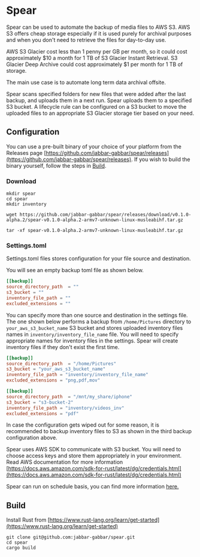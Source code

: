 # Spear

Spear can be used to automate the backup of media files to AWS S3. AWS S3 offers cheap storage especially if it is used purely for archival purposes and when you don't need to retrieve the files for day-to-day use.

AWS S3 Glacier cost less than 1 penny per GB per month, so it could cost approximately $10 a month for 1 TB of S3 Glacier Instant Retrieval. S3 Glacier Deep Archive could cost approximately $1 per month for 1 TB of storage.

The main use case is to automate long term data archival offsite.

Spear scans specified folders for new files that were added after the last backup, and uploads them in a next run. Spear uploads them to a specified S3 bucket. A lifecycle rule can be configured on a S3 bucket to move the uploaded files to an appropriate S3 Glacier storage tier based on your need.

## Configuration

You can use a pre-built binary of your choice of your platform from the Releases page [https://github.com/jabbar-gabbar/spear/releases](https://github.com/jabbar-gabbar/spear/releases). If you wish to build the binary yourself, follow the steps in [Build](#build).

### Download

```Shell
mkdir spear
cd spear
mkdir inventory

wget https://github.com/jabbar-gabbar/spear/releases/download/v0.1.0-alpha.2/spear-v0.1.0-alpha.2-armv7-unknown-linux-musleabihf.tar.gz

tar -xf spear-v0.1.0-alpha.2-armv7-unknown-linux-musleabihf.tar.gz
```

### Settings.toml

Settings.toml files stores configuration for your file source and destination.

You will see an empty backup toml file as shown below.

```Toml
[[backup]]
source_directory_path  = ""
s3_bucket = ""
inventory_file_path = ""
excluded_extensions = ""
```

You can specify more than one source and destination in the settings file. The one shown below performs a backup from `/home/Pictures` directory to `your_aws_s3_bucket_name` S3 bucket and stores uploaded inventory files names in `inventory/inventory_file_name` file. You will need to specify appropriate names for inventory files in the settings. Spear will create inventory files if they don't exist the first time.

```Toml
[[backup]]
source_directory_path  = "/home/Pictures"
s3_bucket = "your_aws_s3_bucket_name"
inventory_file_path = "inventory/inventory_file_name"
excluded_extensions = "png,pdf,mov"

[[backup]]
source_directory_path  = "/mnt/my_share/iphone"
s3_bucket = "s3-bucket-2"
inventory_file_path = "inventory/videos_inv"
excluded_extensions = "pdf"
```

In case the configuration gets wiped out for some reason, it is recommended to backup inventory files to S3 as shown in the third backup configuration above.

Spear uses AWS SDK to communicate with S3 bucket. You will need to choose access keys and store them appropriately in your environment. Read AWS documentation for more information [https://docs.aws.amazon.com/sdk-for-rust/latest/dg/credentials.html](https://docs.aws.amazon.com/sdk-for-rust/latest/dg/credentials.html)

Spear can run on schedule basis, you can find more information [here.](docs/schedule-task.md)

## Build

Install Rust from [https://www.rust-lang.org/learn/get-started](https://www.rust-lang.org/learn/get-started)

```Shell
git clone git@github.com:jabbar-gabbar/spear.git
cd spear
cargo build
```
